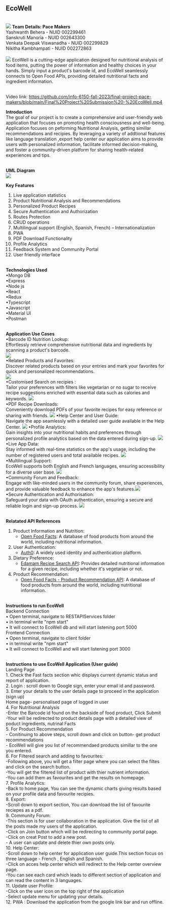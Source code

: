 <h2>EcoWell</h2><br>
<img src="docs/images/EcoWellLogo.png">
<b>Team Details: Pace Makers </b><br>
Yashwanth Behera - NUID 002299461 <br>
Sanskruti Manoria - NUID 002643300 <br>
Venkata Deepak Viswanadha - NUID 002299829 <br>
Nikitha Kambhampati - NUID 002272863 <br><br>

<img src="docs/images/Ecowell.png">
EcoWell is a cutting-edge application designed for nutritional analysis of food items, putting the power of information and healthy choices in your hands. Simply input a product's barcode id, and EcoWell seamlessly connects to Open Food APIs, providing detailed nutritional facts and ingredient information. <br><br>

Video link: https://github.com/info-6150-fall-2023/final-project-pace-makers/blob/main/Final%20Project%20Submission%20-%20EcoWell.mp4

<b>Introduction </b> <br>
The goal of our project is to create a comprehensive and user-friendly web application that focuses on promoting health consciousness and well-being. Application focuses on peforming Nutritional Analysis, getting simillar recommendations and recipies. By leveraging a variety of addtional features like language translation ,export help center our application aims to provide users with personalized information, facilitate informed decision-making, and foster a community-driven platform for sharing health-related experiences and tips. <br><br>

<b>UML Diagram</b><br>
<img src="docs/images/EcoWell_UML.jpg">
<br>

<b>Key Features</b> <br>
1. Live application statistics <br>
2. Product Nutritional Analysis and Recommendations <br>
3. Personalized Product Recipes <br>
4. Secure Authentication and Authorization <br>
5. Routes Protection <br>
6. CRUD operations <br>
7. Multilingual support (English, Spanish, French) – Internationalization <br>
8. PWA <br>
9. PDF Download Functionality <br>
10. Profile Analytics <br>
11. Feedback System and Community Portal <br>
12. User friendly interface <br><br>

<b>Technologies Used</b><br>
•Mongo DB<br>
•Express<br>
•Node js<br>
•React<br>
•Redux<br>
•Typescript<br>
•Javascript<br>
•Material UI<br>
•Postman<br><br>

<b>Application Use Cases</b> <br>
•Barcode ID Nutrition Lookup: <br>
Effortlessly retrieve comprehensive nutritional data and ingredients by scanning a product's barcode. <br>
<img src="docs/images/Homepage.png">
 <br>
•Related Products and Favorites:<br>
Discover related products based on your entries and mark your favorites for quick and personalized recommendations. <br>
<img src="docs/images/abc1.png"><br>
•Customised Search on recipies : <br>
Tailor your preferences with filters like vegetarian or no sugar to receive recipe suggestions enriched with essential data such as calories and keywords. 
<img src="docs/images/filter.png"><br> 
•PDF Recipe Downloads: <br>
Conveniently download PDFs of your favorite recipes for easy reference or sharing with friends.
<img src="docs/images/exportRecpie.png">
•Help Center and User Guide:<br>
Navigate the app seamlessly with a detailed user guide available in the Help Center.
<img src="docs/images/helpcenter.png">
•Profile Analytics:<br>
Gain insights into your nutritional habits and preferences through personalized profile analytics based on the data entered during sign-up.
<img src="docs/images/Analytics.png"><br>
•Live App Data:<br>
Stay informed with real-time statistics on the app's usage, including the number of registered users and total available recipes.
<img src="docs/images/FastfActs.png"><br>
•Multilingual Support:<br>
EcoWell supports both English and French languages, ensuring accessibility for a diverse user base.
<img src="docs/images/helpRecomm.png"><br>
•Community Forum and Feedback:<br>
Engage with like-minded users in the community forum, share experiences, and provide valuable feedback to enhance the app's features.<img src="docs/images/abcCom.png"><br>
•Secure Authentication and Authorisation:<br>
Safeguard your data with OAuth authentication, ensuring a secure and reliable login and sign-up process.
<img src="docs/images/login.png"><br><br>

<b>Relatated API References</b><br>
1. Product Information and Nutrition:<br>
    - [Open Food Facts](https://world.openfoodfacts.org/): A database of food products from around the world, including nutritional information.<br>
2. User Authentication:<br>
    - [Auth0](https://auth0.com/): A widely used identity and authentication platform.<br>
3. Dietary Preference:<br>
    - [Edamam Recipe Search API](https://developer.edamam.com/edamam-recipe-api): Provides detailed nutritional information for a given recipe, including whether it's vegetarian or not.<br>
4. Product Recommendation:<br>
    - [Open Food Facts - Product Recommendation API](https://world.openfoodfacts.org/): A database of food products from around the world, including nutritional information.<br><br>


<b>Instructions to run EcoWell</b> <br> 
Backend Connection <br>
• Open terminal, navigate to RESTAPIServices folder  <br>
• in terminal write "npm start" <br>
• It will connect to EcoWell db and will start listening port 5000 <br>
Frontend Connection <br>
• Open terminal, navigate to client folder  <br>
• in terminal write "npm start" <br>
• It will connect to EcoWell and will start listening port 3000 <br><br>

<b>Instructions to use EcoWell Application (User guide)</b><br>
Landing Page<br>
    1. Check the Fast facts section whic displays current dynamic status and report of application.<br>
    2. Login : scroll down to Google sign, enter your email id and password. <br>
    3. Enter your details to the user details page to proceed in the application (sign up)<br>
Home page- personalised page of logged in user<br>
    4. For Nutritional Analysis<br>
     -Enter the Barcode id found on the backside of food product, Click Submit<br>
     -Your will be redirected to product details page with a detailed view of poduct ingredients, nutrinal Facts <br>
    5. For Product Recommendation<br>
    - Conitinuing to above steps, scroll down and click on button- get product recommendations<br>
    - EcoWell will give you list of recommendaed products simillar to the one you entered.<br>
    6. For Filtered search and adding to favourites:<br>
    -Following above, you will get a filter page where you can select the filtes and click on the search button.<br>
    -You will get the filtered list of product with thier nutrient information. <br>
    -You can add them as favourites and get the results on homepage.<br>
    7. Profile Analytics: <br>
    -Back to home page, You can see the dynamic charts giving results based on your profile data and favourite recipies.<br>
    8. Export:<br>
    -Scroll down to export section, You can download the list of favourite reciepes as a pdf.<br>
    9. Community Forum:<br>
    -This section is for user collaboration in the application. Give the list of all the posts made my users of the application.<br>
    -Click on Join button which will be redirecting to community portal page.<br>
    -Click on creat Post to add a new post.<br>
    - A user can update and delete thier own posts only.<br>
    10. Help Center:<br>
    -Scroll down to help center for application user guide.This section focus on three language - French , English and Spanish.<br>
    -Click on acces help center which will redirect to the Help center overview page.<br>
    -You can see each card which leads to different section of application and can read the content in 3 languages.<br>
    11. Update user Profile:<br>
    -Click on the user icon on the top right of the application<br>
    -Select update menu for updating your details.<br>
    12. PWA : Download the application from the google link bar and run offline.<br><br>





  

    





